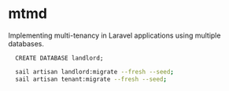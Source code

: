 # mtmd
Implementing multi-tenancy in Laravel applications using multiple databases.

```postgresql
  CREATE DATABASE landlord;
```

```bash
  sail artisan landlord:migrate --fresh --seed;
  sail artisan tenant:migrate --fresh --seed;
```

